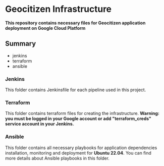# Geocitizen Infrastructure
**This repository contains necessary files for Geocitizen application deployment on Google Cloud Platform**
## Summary
- jenkins
- terraform
- ansible

### Jenkins
This folder contains Jenkinsfile for each pipeline used in this project.
### Terraform
This folder contains terraform files for creating the infrastructure.
**Warning: you must be logged in your Google account or add "terraform_creds" service account in your Jenkins.**
### Ansible
This folder contains all necessary playbooks for application dependencies installation, monitoring and deployment for **Ubuntu 22.04**.
You can find more details about Ansible playbooks in this folder.